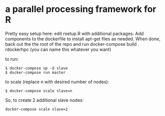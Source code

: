 # a parallel processing framework for R

Pretty easy setup here:  edit rsetup.R with additional packages. Add components to the dockerfile to install apt-get files as needed. When done, back out the the root of the repo and run docker-compose build . rdockerhpc
(you can name this whatever you want)


to run: 
```{bash}
$ docker-compose up -d slave
$ docker-compose run master
```

to scale (replace n with desired number of nodes): 

```{bash}
$ docker-compose scale slave=n
```

So, to create 2 additional slave nodes: 

```{bash}
docker-compose scale slave=2
```
